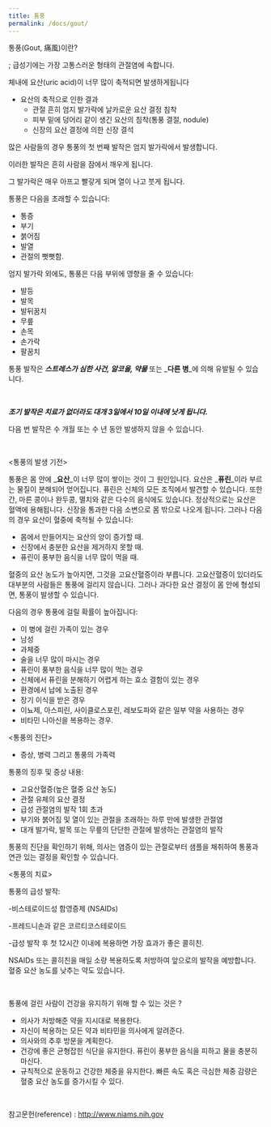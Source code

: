 ```yaml
---
title: 통풍
permalink: /docs/gout/
---
```



통풍(Gout, 痛風)이란?

; 급성기에는 가장 고통스러운 형태의 관절염에 속합니다.

체내에 요산(uric acid)이 너무 많이 축적되면 발생하게됩니다

  * 요산의 축적으로 인한 결과
      * 관절 흔히 엄지 발가락에 날카로운 요산 결정 침착
      * 피부 밑에 덩어리 같이 생긴 요산의 침착(통풍 결절, nodule)
      * 신장의 요산 결정에 의한 신장 결석

많은 사람들의 경우 통풍의 첫 번째 발작은 엄지 발가락에서 발생합니다.

이러한 발작은 흔히 사람을 잠에서 깨우게 됩니다.

그 발가락은 매우 아프고 빨갛게 되며 열이 나고 붓게 됩니다.

통풍은 다음을 초래할 수 있습니다:

  * 통증
  * 부기
  * 붉어짐
  * 발열
  * 관절의 뻣뻣함.

엄지 발가락 외에도, 통풍은 다음 부위에 영향을 줄 수 있습니다:

  * 발등
  * 발목
  * 발뒤꿈치
  * 무릎
  * 손목
  * 손가락
  * 팔꿈치

통풍 발작은 _**스트레스가 심한 사건, 알코올, 약물**_ 또는 _**다른 병**_에 의해 유발될 수 있습니다.

&nbsp;

**_조기 발작은 치료가 없더라도 대개 3일에서 10일 이내에 낫게 됩니다._**

다음 번 발작은 수 개월 또는 수 년 동안 발생하지 않을 수 있습니다.

&nbsp;

<통풍의 발생 기전>

통풍은 몸 안에 _**요산**_이 너무 많이 쌓이는 것이 그 원인입니다. 요산은 _**퓨린**_이라 부르는 물질이 분해되어 얻어집니다. 퓨린은 신체의 모든 조직에서 발견할 수 있습니다. 또한 간, 마른 콩이나 완두콩, 멸치와 같은 다수의 음식에도 있습니다. 정상적으로는 요산은 혈액에 용해됩니다. 신장을 통과한 다음 소변으로 몸 밖으로 나오게 됩니다. 그러나 다음의 경우 요산이 혈중에 축적될 수 있습니다:

  * 몸에서 만들어지는 요산의 양이 증가할 때.
  * 신장에서 충분한 요산을 제거하지 못할 때.
  * 퓨린이 풍부한 음식을 너무 많이 먹을 때.

혈중의 요산 농도가 높아지면, 그것을 고요산혈증이라 부릅니다. 고요산혈증이 있더라도 대부분의 사람들은 통풍에 걸리지 않습니다. 그러나 과다한 요산 결정이 몸 안에 형성되면, 통풍이 발생할 수 있습니다.

다음의 경우 통풍에 걸릴 확률이 높아집니다:

  * 이 병에 걸린 가족이 있는 경우
  * 남성
  * 과체중
  * 술을 너무 많이 마시는 경우
  * 퓨린이 풍부한 음식을 너무 많이 먹는 경우
  * 신체에서 퓨린을 분해하기 어렵게 하는 효소 결함이 있는 경우
  * 환경에서 납에 노출된 경우
  * 장기 이식을 받은 경우
  * 이뇨제, 아스피린, 사이클로스포린, 레보도파와 같은 일부 약을 사용하는 경우
  * 비타민 니아신을 복용하는 경우.

<통풍의 진단>

  * 증상, 병력 그리고 통풍의 가족력

통풍의 징후 및 증상 내용:

  * 고요산혈증(높은 혈중 요산 농도)
  * 관절 유체의 요산 결정
  * 급성 관절염의 발작 1회 초과
  * 부기와 붉어짐 및 열이 있는 관절을 초래하는 하루 만에 발생한 관절염
  * 대개 발가락, 발목 또는 무릎의 단단한 관절에 발생하는 관절염의 발작

통풍의 진단을 확인하기 위해, 의사는 염증이 있는 관절로부터 샘플을 채취하여 통풍과 연관 있는 결정을 확인할 수 있습니다.

<통풍의 치료>

통풍의 급성 발작:

-비스테로이드성 함영증제 (NSAIDs)

-프레드니손과 같은 코르티코스테로이드

-급성 발작 후 첫 12시간 이내에 복용하면 가장 효과가 좋은 콜히친.

NSAIDs 또는 콜히친을 매일 소량 복용하도록 처방하여 앞으로의 발작을 예방합니다. 혈중 요산 농도를 낮추는 약도 있습니다.

&nbsp;

통풍에 걸린 사람이 건강을 유지하기 위해 할 수 있는 것은 ?

  * 의사가 처방해준 약을 지시대로 복용한다.
  * 자신이 복용하는 모든 약과 비타민을 의사에게 알려준다.
  * 의사와의 추후 방문을 계획한다.
  * 건강에 좋은 균형잡힌 식단을 유지한다. 퓨린이 풍부한 음식을 피하고 물을 충분히 마신다.
  * 규칙적으로 운동하고 건강한 체중을 유지한다. 빠른 속도 혹은 극심한 체중 감량은 혈중 요산 농도를 증가시킬 수 있다.

&nbsp;

참고문헌(reference) : http://www.niams.nih.gov
